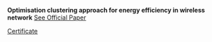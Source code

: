 **Optimisation clustering approach for energy efficiency in wireless network**
[See Official Paper](http://www.tjprc.org/view_paper.php?id=14756)

[Certificate](https://drive.google.com/file/d/1ZUFuN3vZBbkCAmS9hjxKatiyQxTMGyyS/view?usp=sharing)
